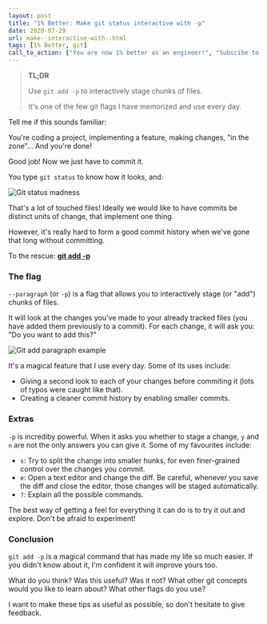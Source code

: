 ```yaml
---
layout: post
title: "1% Better: Make git status interactive with -p"
date: 2020-07-29
url: make--interactive-with-.html
tags: [1% Better, git]
call_to_action: ["You are now 1% better as an engineer!", "Subscibe to get the next 1% tip!"]
---
```


> **TL;DR**
> 
> Use `git add -p` to interactively stage chunks of files.
> 
> It's one of the few git flags I have memorized and use every day.

Tell me if this sounds familiar:

You're coding a project, implementing a feature, making changes, "in the zone"... And you're done!

Good job! Now we just have to commit it.

You type `git status` to know how it looks, and:

![Git status madness]({{site.baseurl}}/img/for-posts/git-add-p/git-status-madness.png)

That's a lot of touched files! Ideally we would like to have commits be distinct units of change, that implement one thing.

However, it's really hard to form a good commit history when we've gone that long without committing.

To the rescue: [**git add -p**](https://git-scm.com/docs/git-add#Documentation/git-add.txt--p)

### The flag

`--paragraph` (or `-p`) is a flag that allows you to interactively stage (or "add") chunks of files.

It will look at the changes you've made to your already tracked files (you have added them previously to a commit). For each change, it will ask you: "Do you want to add this?"

![Git add paragraph example]({{site.baseurl}}/img/for-posts/git-add-p/git_add_p_example.png)

It's a magical feature that I use every day. Some of its uses include:

- Giving a second look to each of your changes before commiting it (lots of typos were caught like that).
- Creating a cleaner commit history by enabling smaller commits.

### Extras

`-p` is incrediby powerful. When it asks you whether to stage a change, `y` and `n` are not the only answers you can give it. Some of my favourites include:

- `s`: Try to split the change into smaller hunks, for even finer-grained control over the changes you commit.
- `e`: Open a text editor and change the diff. Be careful, whenever you save the diff and close the editor, those changes will be staged automatically.
- `?`: Explain all the possible commands.

The best way of getting a feel for everything it can do is to try it out and explore. Don't be afraid to experiment!

### Conclusion

`git add -p` is a magical command that has made my life so much easier. If you didn't know about it, I'm confident it will improve yours too.

What do you think? Was this useful? Was it not? What other git concepts would you like to learn about? What other flags do you use?

I want to make these tips as useful as possible, so don't hesitate to give feedback.